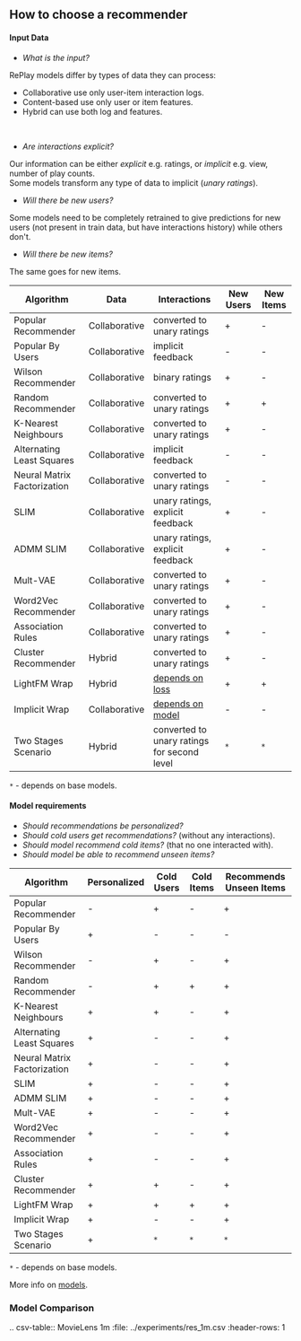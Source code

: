 ## How to choose a recommender

#### Input Data

- _What is the input?_ 

RePlay models differ by types of data they can process:

- Collaborative use only user-item interaction logs.
- Content-based use only user or item features.
- Hybrid can use both log and features.
<br />
 
- _Are interactions explicit?_

 Our information can be either _explicit_ e.g. ratings, or _implicit_ e.g. view, number of play counts. 
\
Some models transform any type of data to implicit (_unary ratings_).

- _Will there be new users?_

Some models need to be completely retrained to give predictions for new users (not present in train data, 
but have interactions history) while others don't. 

- _Will there be new items?_

The same goes for new items.

| Algorithm      | Data         | Interactions | New Users | New Items |
| ---------------|--------------|-------|-------|-------|
|Popular Recommender        |Collaborative    | converted to unary ratings             | + | - |
|Popular By Users           |Collaborative    | implicit feedback                      | - | - |
|Wilson Recommender         |Collaborative    | binary ratings                         | + | - |
|Random Recommender         |Collaborative    | converted to unary ratings             | + | + |
|K-Nearest Neighbours       |Collaborative    | converted to unary ratings             | + | - |
|Alternating Least Squares  |Collaborative    | implicit feedback                      | - | - |
|Neural Matrix Factorization|Collaborative    | converted to unary ratings             | - | - |
|SLIM                       |Collaborative    | unary ratings, explicit feedback       | + | - |
|ADMM SLIM                  |Collaborative    | unary ratings, explicit feedback       | + | - |
|Mult-VAE                   |Collaborative    | converted to unary ratings             | + | - |
|Word2Vec Recommender       |Collaborative    | converted to unary ratings             | + | - |
|Association Rules          |Collaborative    | converted to unary ratings             | + | - |
|Cluster Recommender        |Hybrid           | converted to unary ratings             | + | - |
|LightFM Wrap               |Hybrid           | [depends on loss](https://making.lyst.com/lightfm/docs/lightfm.html#lightfm)       | + | + |
|Implicit Wrap              |Collaborative    | [depends on model](https://implicit.readthedocs.io/en/latest/index.html)    | - | - |
|Two Stages Scenario        |Hybrid           | converted to unary ratings for second level    | `*` | `*` |

`*` - depends on base models. 

#### Model requirements

* _Should recommendations be personalized?_ 
* _Should cold users get recommendations?_ (without any interactions).
* _Should model recommend cold items?_ (that no one interacted with).
* _Should model be able to recommend unseen items?_

| Algorithm      | Personalized | Cold Users | Cold Items |  Recommends Unseen Items |
| ---------------|--------------|-------|-------|-------|
|Popular Recommender          | - | + | - | + |
|Popular By Users             | + | - | - | - |
|Wilson Recommender           | - | + | - | + |
|Random Recommender           | - | + | + | + |
|K-Nearest Neighbours         | + | + | - | + |
|Alternating Least Squares    | + | - | - | + |
|Neural Matrix Factorization  | + | - | - | + |
|SLIM                         | + | - | - | + |
|ADMM SLIM                    | + | - | - | + |
|Mult-VAE                     | + | - | - | + |
|Word2Vec Recommender         | + | - | - | + |
|Association Rules            | + | - | - | + |
|Cluster Recommender          | + | + | - | + |
|LightFM  Wrap                | + | + | + | + |
|Implicit Wrap                | + | - | - | + |
|Two Stages Scenario          | + | `*` | `*` | `*` |

`*` - depends on base models. 

More info on [models](../modules/models).

### Model Comparison


.. csv-table:: MovieLens 1m
   :file: ../experiments/res_1m.csv
   :header-rows: 1
